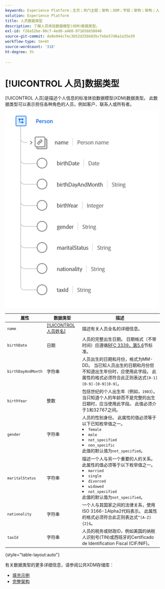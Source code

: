 ```yaml
---
keywords: Experience Platform；主页；热门主题；架构；XDM；字段；架构；架构；人员；数据类型；数据类型；
solution: Experience Platform
title: 人员数据类型
description: 了解人员体验数据模型(XDM)数据类型。
exl-id: f28a52be-90c7-4ed0-a460-97165bb58046
source-git-commit: de8e944cfec3b52d25bb02bcfebe57d6a2a35e39
workflow-type: tm+mt
source-wordcount: '318'
ht-degree: 3%

---
```


# [!UICONTROL 人员]数据类型

[!UICONTROL 人员]是描述个人信息的标准体验数据模型(XDM)数据类型。 此数据类型可以表示担任各种角色的人员，例如客户、联系人或所有者。

<img src="../images/data-types/person.PNG" width="500" /><br />

| 属性 | 数据类型 | 描述 |
| --- | --- | --- |
| `name` | [[!UICONTROL 人员姓名]](./person-name.md) | 描述有关人员全名的详细信息。 |
| `birthDate` | 日期 | 人员的完整出生日期。 日期格式（不带时间）应遵循[RFC 3339，第5.6](https://tools.ietf.org/html/rfc3339#section-5.6)节标准。 |
| `birthDayAndMonth` | 字符串 | 人员出生的日期和月份，格式为MM-DD。 当已知人员出生的日期和月份但不知道出生年份时，应使用此字段。 此属性的格式必须符合此正则表达式`[0-1][0-9]-[0-9][0-9]`。 |
| `birthYear` | 整数 | 包括世纪的个人出生年（例如，`1983`）。 当只知道个人的年龄而不是完整的出生日期时，应当使用此字段。 此值必须介于1和32767之间。 |
| `gender` | 字符串 | 人员的性别身份。 此属性的值必须等于以下已知枚举值之一。 <li> `female` </li> <li> `male` </li> <li> `not_specified` </li> <li> `non_specific` </li> 此值的默认值为`not_specified`。 |
| `maritalStatus` | 字符串 | 描述一个人与另一个重要的人的关系。 此属性的值必须等于以下枚举值之一。 <li> `married` </li> <li> `single` </li> <li> `divorced` </li> <li> `widowed` </li> <li> `not_specified` </li> 此值的默认值为`not_specified`。 |
| `nationality` | 字符串 | 一个人与其国家之间的法律关系，使用ISO 3166-1Alpha2代码表示。 此属性的格式必须符合此正则表达式`^[A-Z]{2}$`。 |
| `taxId` | 字符串 | 人员的税务或财政ID，例如美国的纳税人识别号(TIN)或西班牙的Certificado de Identification Fiscal (CIF/NIF)。 |

{style="table-layout:auto"}

有关数据类型的更多详细信息，请参阅公共XDM存储库：

* [填充示例](https://github.com/adobe/xdm/blob/master/components/datatypes/person/person.example.1.json)
* [完整架构](https://github.com/adobe/xdm/blob/master/components/datatypes/person/person.schema.json)
